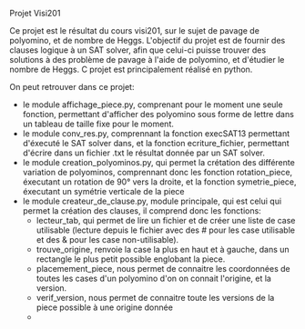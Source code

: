 Projet Visi201

Ce projet est le résultat du cours visi201, sur le sujet de pavage de polyomino, et de nombre de Heggs.
L'objectif du projet est de fournir des clauses logique à un SAT solver, afin que celui-ci puisse trouver des solutions à des problème de pavage à l'aide de polyomino, et d'étudier le nombre de Heggs.
C projet est principalement réalisé en python.

On peut retrouver dans ce projet:
- le module affichage_piece.py, comprenant pour le moment une seule fonction, permettant d'afficher des polyomino sous forme de lettre dans un tableau de taille fixe pour le moment.
- le module conv_res.py, comprennant la fonction execSAT13 permettant d'éxecuté le SAT solver dans, et la fonction ecriture_fichier, permettant d'écrire dans un fichier .txt le résultat donnée par un SAT solver.
- le module creation_polyominos.py, qui permet la crétation des différente variation de polyominos, comprennant donc les fonction rotation_piece, éxecutant un rotation de 90° vers la droite, et la fonction symetrie_piece, éxecutant un symétrie verticale de la piece
- le module createur_de_clause.py, module principale, qui est celui qui permet la création des clauses, il comprend donc les fonctions:
    * lecteur_tab, qui permet de lire un fichier et de créer une liste de case utilisable (lecture depuis le fichier avec des # pour les case utilisable et des & pour les case non-utilisable).
    * trouve_origine, renvoie la case la plus en haut et à gauche, dans un rectangle le plus petit possible englobant la piece.
    * placemement_piece, nous permet de connaitre les coordonnées de toutes les cases d'un polyomino d'on on connait l'origine, et la version.
    * verif_version, nous permet de connaitre toute les versions de la piece possible à une origine donnée
    *  
